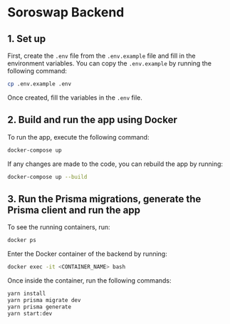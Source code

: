# Soroswap Backend

## 1. Set up

First, create the `.env` file from the `.env.example` file and fill in the environment variables.
You can copy the `.env.example` by running the following command:

```bash
cp .env.example .env
```
Once created, fill the variables in the `.env` file.

## 2. Build and run the app using Docker

To run the app, execute the following command:

```bash
docker-compose up
```

If any changes are made to the code, you can rebuild the app by running:

```bash
docker-compose up --build
```

## 3. Run the Prisma migrations, generate the Prisma client and run the app

To see the running containers, run:

```bash
docker ps
```

Enter the Docker container of the backend by running:

```bash
docker exec -it <CONTAINER_NAME> bash
```

Once inside the container, run the following commands:

```bash
yarn install
yarn prisma migrate dev
yarn prisma generate
yarn start:dev
```
